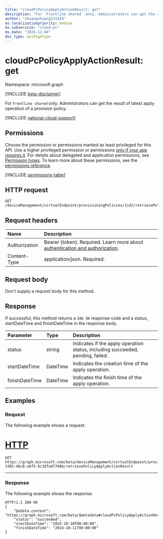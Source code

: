 ```yaml
---
title: "cloudPcPolicyApplyActionResult: get"
description: "For `Frontline shared` only. Administrators can get the result of latest apply operation of a provision policy."
author: "zhuangzhuang131419"
ms.localizationpriority: medium
ms.subservice: "cloud-pc"
ms.date: "2024-12-04"
doc_type: apiPageType
---
```


# cloudPcPolicyApplyActionResult: get

Namespace: microsoft.graph

[!INCLUDE [beta-disclaimer](../../includes/beta-disclaimer.md)]

For `Frontline shared` only. Administrators can get the result of latest apply operation of a provision policy.

[!INCLUDE [national-cloud-support](../../includes/global-us.md)]

## Permissions

Choose the permission or permissions marked as least privileged for this API. Use a higher privileged permission or permissions [only if your app requires it](/graph/permissions-overview#best-practices-for-using-microsoft-graph-permissions). For details about delegated and application permissions, see [Permission types](/graph/permissions-overview#permission-types). To learn more about these permissions, see the [permissions reference](/graph/permissions-reference).

<!-- { "blockType": "permissions", "name": "cloudpcpolicyapplyactionresult_get" } -->
[!INCLUDE [permissions-table](../includes/permissions/cloudpcprovisioningpolicy-apply-permissions.md)]

## HTTP request

<!-- {
  "blockType": "ignored"
}
-->

``` http
GET /deviceManagement/virtualEndpoint/provisioningPolicies/{id}/retrievePolicyApplyActionResult
```

## Request headers

|Name|Description|
|:---|:---|
|Authorization|Bearer {token}. Required. Learn more about [authentication and authorization](/graph/auth/auth-concepts).|
|Content-Type|application/json. Required.|

## Request body

Don't supply a request body for this method.

## Response

If successful, this method returns a `200 OK` response code and a status, startDateTime and finishDateTime in the response body.

|Parameter|Type|Description|
|:---|:---|:---|
|status|string|Indicates if the apply operation status, including succeeded, pending, failed.|
|startDateTime|DateTime|Indicates the creation time of the apply operation.|
|finishDateTime|DateTime|Indicates the finish time of the apply operation.|

## Examples

### Request

The following example shows a request.

# [HTTP](#tab/http)
<!-- {
  "blockType": "request",
  "name": "apply_cloudpcprovisioningpolicy"
}
-->

``` http
GET https://graph.microsoft.com/beta/deviceManagement/virtualEndpoint/provisioningPolicies/b0c2d35f-3385-46c8-a6f5-6c3dfad7708b/retrievePolicyApplyActionResult
```

---

### Response

The following example shows the response.

<!-- {
  "blockType": "response",
  "truncated": true
}
-->

``` http
HTTP/1.1 200 OK
{
    "@odata.context": "https://graph.microsoft.com/beta/$metadata#cloudPcPolicyApplyActionResult",
    "status": "succeeded",
    "startDateTime": "2024-10-10T00:00:00",
    "finishDateTime": "2024-10-11T00:00:00"
}
```
